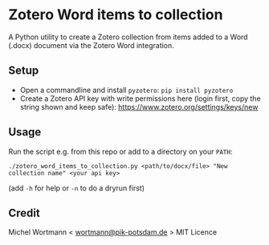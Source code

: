 # Zotero Word items to collection

A Python utility to create a Zotero collection from items added to a Word (.docx) document via the Zotero Word integration.

## Setup
- Open a commandline and install `pyzotero`: `pip install pyzotero`
- Create a Zotero API key with write permissions here (login first, copy the string shown and keep safe): https://www.zotero.org/settings/keys/new

## Usage
Run the script e.g. from this repo or add to a directory on your `PATH`:
  ```
  ./zotero_word_items_to_collection.py <path/to/docx/file> "New collection name" <your api key>
  ```
(add `-h` for help or `-n` to do a dryrun first)

## Credit
Michel Wortmann < wortmann@pik-potsdam.de >
MIT Licence